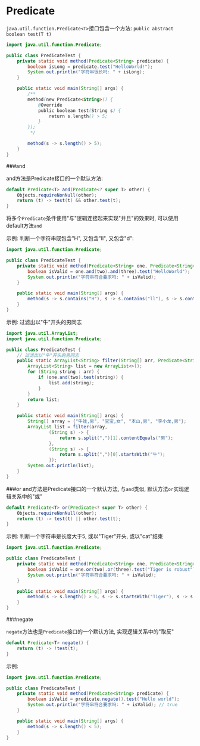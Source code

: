 # Predicate

`java.util.function.Predicate<T>`接口包含一个方法:  `public abstract boolean test(T t)`  

```java
import java.util.function.Predicate;

public class PredicateTest {
    private static void method(Predicate<String> predicate) {
        boolean isLong = predicate.test("HelloWorld!");
        System.out.println("字符串很长吗: " + isLong);
    }

    public static void main(String[] args) {
        /**
        method(new Predicate<String>() {
            @Override
            public boolean test(String s) {
                return s.length() > 5;
            }
        });
         */

        method(s -> s.length() > 5);
    }
}
```

###and

and方法是Predicate接口的一个默认方法:  

```java
default Predicate<T> and(Predicate<? super T> other) {
    Objects.requireNonNull(other);
    return (t) -> test(t) && other.test(t);
}
```

将多个`Predicate`条件使用"与"逻辑连接起来实现"并且"的效果时, 可以使用default方法`and`  

示例: 判断一个字符串既包含"H", 又包含"ll", 又包含"d": 

```java
import java.util.function.Predicate;

public class PredicateTest {
    private static void method(Predicate<String> one, Predicate<String> two, Predicate<String> three) {
        boolean isValid = one.and(two).and(three).test("HelloWorld");
        System.out.println("字符串符合要求吗: " + isValid);
    }

    public static void main(String[] args) {
        method(s -> s.contains("H"), s -> s.contains("ll"), s -> s.contains("d"));
    }
}
```

示例: 过滤出以"牛"开头的男同志

```java
import java.util.ArrayList;
import java.util.function.Predicate;

public class PredicateTest {
    // 过滤出以"牛"开头的男同志
    public static ArrayList<String> filter(String[] arr, Predicate<String> one, Predicate<String> two) {
        ArrayList<String> list = new ArrayList<>();
        for (String string : arr) {
            if (one.and(two).test(string)) {
                list.add(string);
            }
        }
        return list;
    }

    public static void main(String[] args) {
        String[] array = {"牛娃,男", "宝宝,女", "本山,男", "李小龙,男"};
        ArrayList list = filter(array,
                (String s) -> {
                    return s.split(",")[1].contentEquals("男");
                },
                (String s) -> {
                    return s.split(",")[0].startsWith("牛");
                });
        System.out.println(list);
    }
}
```

###or
and方法是Predicate接口的一个默认方法, 与`and`类似, 默认方法`or`实现逻辑关系中的"或"  

```java
default Predicate<T> or(Predicate<? super T> other) {
    Objects.requireNonNull(other);
    return (t) -> test(t) || other.test(t);
}
```

示例: 判断一个字符串是长度大于5, 或以"Tiger"开头, 或以"cat"结束

```java
import java.util.function.Predicate;

public class PredicateTest {
    private static void method(Predicate<String> one, Predicate<String> two, Predicate<String> three) {
        boolean isValid = one.or(two).or(three).test("Tiger is robust");
        System.out.println("字符串符合要求吗: " + isValid);
    }

    public static void main(String[] args) {
        method(s -> s.length() > 5, s -> s.startsWith("Tiger"), s -> s.endsWith("cat"));
    }
}
```

###negate

`negate`方法也是`Predicate`接口的一个默认方法, 实现逻辑关系中的"取反"  

```java
default Predicate<T> negate() {
    return (t) -> !test(t);
}
```

示例:  

```java
import java.util.function.Predicate;

public class PredicateTest {
    private static void method(Predicate<String> predicate) {
        boolean isValid = predicate.negate().test("Hello world");
        System.out.println("字符串符合要求吗: " + isValid); // true
    }

    public static void main(String[] args) {
        method(s -> s.length() < 5);
    }
}
```